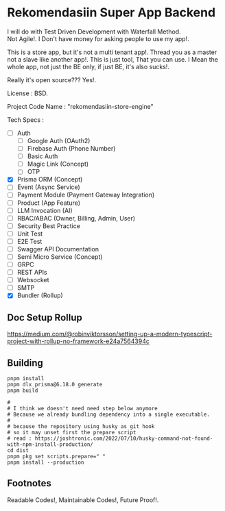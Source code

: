 # Rekomendasiin Super App Backend  

I will do with Test Driven Development with Waterfall Method.  
Not Agile!. I Don't have money for asking people to use my app!.

This is a store app, but it's not a multi tenant app!. Thread you as a master not a slave like another app!. This is just tool, That you can use. I Mean the whole app, not just the BE only, if just BE, it's also sucks!.

Really it's open source??? Yes!.  

License : BSD.  

Project Code Name : "rekomendasiin-store-engine"  

Tech Specs :  

- [ ] Auth  
  - [ ] Google Auth (OAuth2)
  - [ ] Firebase Auth (Phone Number)
  - [ ] Basic Auth
  - [ ] Magic Link (Concept)
  - [ ] OTP
- [x] Prisma ORM (Concept)
- [ ] Event (Async Service)
- [ ] Payment Module (Payment Gateway Integration)
- [ ] Product (App Feature)
- [ ] LLM Invocation (AI)
- [ ] RBAC/ABAC (Owner, Billing, Admin, User)
- [ ] Security Best Practice
- [ ] Unit Test
- [ ] E2E Test
- [ ] Swagger API Documentation
- [ ] Semi Micro Service (Concept)
- [ ] GRPC
- [ ] REST APIs
- [ ] Websocket
- [ ] SMTP
- [x] Bundler (Rollup)

## Doc Setup Rollup

<https://medium.com/@robinviktorsson/setting-up-a-modern-typescript-project-with-rollup-no-framework-e24a7564394c>

## Building

```shell
pnpm install
pnpm dlx prisma@6.18.0 generate  
pnpm build

#
# I think we doesn't need need step below anymore
# Because we already bundling dependency into a single executable.
#
# because the repository using husky as git hook
# so it may unset first the prepare script
# read : https://joshtronic.com/2022/07/10/husky-command-not-found-with-npm-install-production/
cd dist
pnpm pkg set scripts.prepare=" "
pnpm install --production
```

## Footnotes  

Readable Codes!, Maintainable Codes!, Future Proof!.
